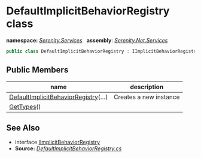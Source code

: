 # DefaultImplicitBehaviorRegistry class
**namespace:** *[Serenity.Services](../README.md#serenity.services-namespace)*   **assembly**: *[Serenity.Net.Services](../README.md)*

```csharp
public class DefaultImplicitBehaviorRegistry : IImplicitBehaviorRegistry
```

## Public Members

| name | description |
| --- | --- |
| [DefaultImplicitBehaviorRegistry](DefaultImplicitBehaviorRegistry/DefaultImplicitBehaviorRegistry.md)(…) | Creates a new instance |
| [GetTypes](DefaultImplicitBehaviorRegistry/GetTypes.md)() |  |

## See Also

* interface [IImplicitBehaviorRegistry](IImplicitBehaviorRegistry.md)
* **Source:** *[DefaultImplicitBehaviorRegistry.cs](https://github.com/serenity-is/Serenity/blob/master/src/Serenity.Net.Services/RequestHandlers/Behavior/DefaultImplicitBehaviorRegistry.cs)*